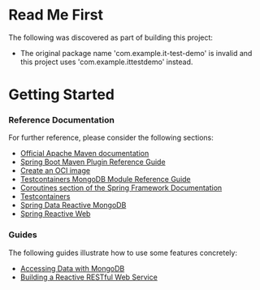 # Read Me First
The following was discovered as part of building this project:

* The original package name 'com.example.it-test-demo' is invalid and this project uses 'com.example.ittestdemo' instead.

# Getting Started

### Reference Documentation
For further reference, please consider the following sections:

* [Official Apache Maven documentation](https://maven.apache.org/guides/index.html)
* [Spring Boot Maven Plugin Reference Guide](https://docs.spring.io/spring-boot/docs/3.0.5/maven-plugin/reference/html/)
* [Create an OCI image](https://docs.spring.io/spring-boot/docs/3.0.5/maven-plugin/reference/html/#build-image)
* [Testcontainers MongoDB Module Reference Guide](https://www.testcontainers.org/modules/databases/mongodb/)
* [Coroutines section of the Spring Framework Documentation](https://docs.spring.io/spring/docs/6.0.7/spring-framework-reference/languages.html#coroutines)
* [Testcontainers](https://www.testcontainers.org/)
* [Spring Data Reactive MongoDB](https://docs.spring.io/spring-boot/docs/3.0.5/reference/htmlsingle/#data.nosql.mongodb)
* [Spring Reactive Web](https://docs.spring.io/spring-boot/docs/3.0.5/reference/htmlsingle/#web.reactive)

### Guides
The following guides illustrate how to use some features concretely:

* [Accessing Data with MongoDB](https://spring.io/guides/gs/accessing-data-mongodb/)
* [Building a Reactive RESTful Web Service](https://spring.io/guides/gs/reactive-rest-service/)

